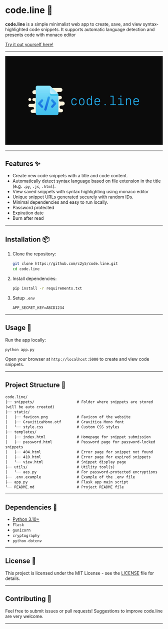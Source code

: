 # code.line 📝

**code.line** is a simple minimalist web app to create, save, and view syntax-highlighted code snippets. It supports automatic language detection and presents code with monaco editor

[Try it out yourself here!](https://codeline.amsky.xyz/)

---

![Banner](./img/CodeLineBanner.jpg)

---

## Features ✨

* Create new code snippets with a title and code content.
* Automatically detect syntax language based on file extension in the title (e.g. `.py`, `.js`, `.html`).
* View saved snippets with syntax highlighting using monaco editor
* Unique snippet URLs generated securely with random IDs.
* Minimal dependencies and easy to run locally.
* Password protected
* Expiration date
* Burn after read

---

## Installation 📦

1. Clone the repository:

   ```bash
   git clone https://github.com/c2y5/code.line.git
   cd code.line
   ```

2. Install dependencies:

   ```bash
   pip install -r requirements.txt
   ```

3. Setup ``.env``
   
   ```
   APP_SECRET_KEY=ABCD1234
   ```

---

## Usage 🚀

Run the app locally:

```bash
python app.py
```

Open your browser at `http://localhost:5000` to create and view code snippets.

---

## Project Structure 📂

```
code.line/
├── snippets/                   # Folder where snippets are stored (will be auto created)
├── static/
│   ├── favicon.png             # Favicon of the website
│   ├── GraviticaMono.otf       # Gravitica Mono font
│   └── style.css               # Custom CSS styles
├── templates/
│   ├── index.html              # Homepage for snippet submission
│   ├── password.html           # Password page for password-locked snippets
│   ├── 404.html                # Error page for snippet not found
│   ├── 410.html                # Error page for expired snippets
│   └── view.html               # Snippet display page
├── utils/                      # Utility tool(s)
│   └── aes.py                  # For password-protected encryptions
├── .env.example                # Example of the .env file
├── app.py                      # Flask app main script
└── README.md                   # Project README file
```

---

## Dependencies 🔨

* [Python 3.10+](https://python.org)
* `Flask`
* `gunicorn`
* `cryptography`
* `python-dotenv`

---

## License 📄

This project is licensed under the MIT License - see the [LICENSE](./LICENSE) file for details.

---

## Contributing 🤝

Feel free to submit issues or pull requests! Suggestions to improve code.line are very welcome.

---
